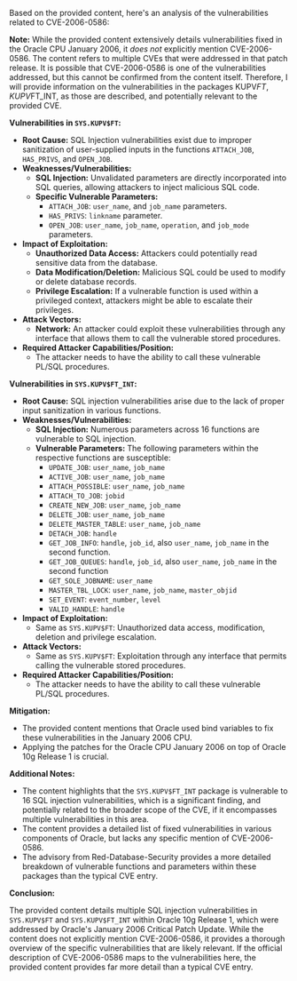 Based on the provided content, here's an analysis of the vulnerabilities related to CVE-2006-0586:

**Note:** While the provided content extensively details vulnerabilities fixed in the Oracle CPU January 2006, it *does not* explicitly mention CVE-2006-0586. The content refers to multiple CVEs that were addressed in that patch release. It is possible that CVE-2006-0586 is one of the vulnerabilities addressed, but this cannot be confirmed from the content itself. Therefore, I will provide information on the vulnerabilities in the packages KUPV$FT, KUPV$FT_INT, as those are described, and potentially relevant to the provided CVE.

**Vulnerabilities in `SYS.KUPV$FT`:**

*   **Root Cause:** SQL Injection vulnerabilities exist due to improper sanitization of user-supplied inputs in the functions `ATTACH_JOB`, `HAS_PRIVS`, and `OPEN_JOB`.
*   **Weaknesses/Vulnerabilities:**
    *   **SQL Injection:**  Unvalidated parameters are directly incorporated into SQL queries, allowing attackers to inject malicious SQL code.
    *   **Specific Vulnerable Parameters:**
        *   `ATTACH_JOB`: `user_name`, and `job_name` parameters.
        *  `HAS_PRIVS`: `linkname` parameter.
        *   `OPEN_JOB`: `user_name`, `job_name`, `operation`, and `job_mode` parameters.
*   **Impact of Exploitation:**
    *   **Unauthorized Data Access:** Attackers could potentially read sensitive data from the database.
    *   **Data Modification/Deletion:** Malicious SQL could be used to modify or delete database records.
    *   **Privilege Escalation:**  If a vulnerable function is used within a privileged context, attackers might be able to escalate their privileges.
*   **Attack Vectors:**
    *   **Network:** An attacker could exploit these vulnerabilities through any interface that allows them to call the vulnerable stored procedures.
*   **Required Attacker Capabilities/Position:**
    *   The attacker needs to have the ability to call these vulnerable PL/SQL procedures.

**Vulnerabilities in `SYS.KUPV$FT_INT`:**

*   **Root Cause:** SQL injection vulnerabilities arise due to the lack of proper input sanitization in various functions.
*  **Weaknesses/Vulnerabilities:**
    *   **SQL Injection:** Numerous parameters across 16 functions are vulnerable to SQL injection.
    *   **Vulnerable Parameters:** The following parameters within the respective functions are susceptible:
        *   `UPDATE_JOB`: `user_name`, `job_name`
        *   `ACTIVE_JOB`: `user_name`, `job_name`
        *   `ATTACH_POSSIBLE`: `user_name`, `job_name`
        *   `ATTACH_TO_JOB`: `jobid`
        *   `CREATE_NEW_JOB`: `user_name`, `job_name`
        *   `DELETE_JOB`: `user_name`, `job_name`
        *   `DELETE_MASTER_TABLE`: `user_name`, `job_name`
        *   `DETACH_JOB`: `handle`
        *   `GET_JOB_INFO`: `handle`, `job_id`, also `user_name`, `job_name` in the second function.
        *    `GET_JOB_QUEUES`: `handle`, `job_id`, also `user_name`, `job_name` in the second function
        *   `GET_SOLE_JOBNAME`: `user_name`
        *   `MASTER_TBL_LOCK`: `user_name`, `job_name`, `master_objid`
        *    `SET_EVENT`: `event_number`, `level`
        *   `VALID_HANDLE`: `handle`
*   **Impact of Exploitation:**
    *   Same as `SYS.KUPV$FT`: Unauthorized data access, modification, deletion and privilege escalation.
*   **Attack Vectors:**
    *   Same as `SYS.KUPV$FT`: Exploitation through any interface that permits calling the vulnerable stored procedures.
*   **Required Attacker Capabilities/Position:**
    *  The attacker needs to have the ability to call these vulnerable PL/SQL procedures.

**Mitigation:**

*   The provided content mentions that Oracle used bind variables to fix these vulnerabilities in the January 2006 CPU.
*   Applying the patches for the Oracle CPU January 2006 on top of Oracle 10g Release 1 is crucial.

**Additional Notes:**

*   The content highlights that the `SYS.KUPV$FT_INT` package is vulnerable to 16 SQL injection vulnerabilities, which is a significant finding, and potentially related to the broader scope of the CVE, if it encompasses multiple vulnerabilities in this area.
*   The content provides a detailed list of fixed vulnerabilities in various components of Oracle, but lacks any specific mention of CVE-2006-0586.
*   The advisory from Red-Database-Security provides a more detailed breakdown of vulnerable functions and parameters within these packages than the typical CVE entry.

**Conclusion:**

The provided content details multiple SQL injection vulnerabilities in `SYS.KUPV$FT` and `SYS.KUPV$FT_INT` within Oracle 10g Release 1, which were addressed by Oracle's January 2006 Critical Patch Update. While the content does not explicitly mention CVE-2006-0586, it provides a thorough overview of the specific vulnerabilities that are likely relevant. If the official description of CVE-2006-0586 maps to the vulnerabilities here, the provided content provides far more detail than a typical CVE entry.